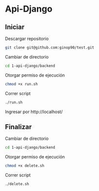 # Api-Django
Iniciar
-------------
Descargar repositorio
```bash
git clone git@github.com:ginop90/test.git
```
Cambiar de directorio
```bash
cd 1-api-django/backend
```
Otorgar permiso de ejecución
```bash
chmod +x run.sh
```
Correr script
```bash
./run.sh
```
Ingresar por
http://localhost/

Finalizar
-------------
Cambiar de directorio
```bash
cd 1-api-django/backend
```
Otorgar permiso de ejecución
```bash
chmod +x delete.sh
```
Correr script
```bash
./delete.sh
```
